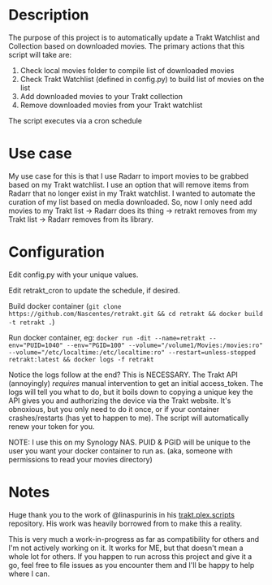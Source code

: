 # Description

The purpose of this project is to automatically update a Trakt Watchlist and Collection based on downloaded movies.
The primary actions that this script will take are:

1. Check local movies folder to compile list of downloaded movies
2. Check Trakt Watchlist (defined in config.py) to build list of movies on the list
3. Add downloaded movies to your Trakt collection
4. Remove downloaded movies from your Trakt watchlist

The script executes via a cron schedule

# Use case

My use case for this is that I use Radarr to import movies to be grabbed based on my Trakt watchlist. I use an option that will remove items from Radarr that no longer exist in my Trakt watchlist. I wanted to automate the curation of my list based on media downloaded. So, now I only need add movies to my Trakt list -> Radarr does its thing -> retrakt removes from my Trakt list -> Radarr removes from its library.

# Configuration

Edit config.py with your unique values.

Edit retrakt_cron to update the schedule, if desired.

Build docker container (`git clone https://github.com/Nascentes/retrakt.git && cd retrakt && docker build -t retrakt .`)

Run docker container, eg: ```docker run -dit --name=retrakt --env="PUID=1040" --env="PGID=100" --volume="/volume1/Movies:/movies:ro" --volume="/etc/localtime:/etc/localtime:ro" --restart=unless-stopped retrakt:latest && docker logs -f retrakt```

Notice the logs follow at the end? This is NECESSARY. The Trakt API (annoyingly) _requires_ manual intervention to get an initial access_token. The logs will tell you what to do, but it boils down to copying a unique key the API gives you and authorizing the device via the Trakt website. It's obnoxious, but you only need to do it once, or if your container crashes/restarts (has yet to happen to me). The script will automatically renew your token for you.

NOTE: I use this on my Synology NAS. PUID & PGID will be unique to the user you want your docker container to run as. (aka, someone with permissions to read your movies directory)

# Notes

Huge thank you to the work of @linaspurinis in his [trakt.plex.scripts](https://github.com/linaspurinis/trakt.plex.scripts) repository. His work was heavily borrowed from to make this a reality.

This is very much a work-in-progress as far as compatibility for others and I'm not actively working on it. It works for ME, but that doesn't mean a whole lot for others. If you happen to run across this project and give it a go, feel free to file issues as you encounter them and I'll be happy to help where I can.
